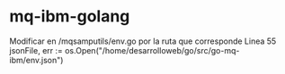 # mq-ibm-golang


Modificar en /mqsamputils/env.go por la ruta que corresponde
Linea 55
jsonFile, err := os.Open("/home/desarrolloweb/go/src/go-mq-ibm/env.json")
